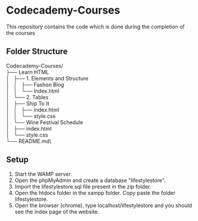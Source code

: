 # Codecademy-Courses

This repository contains the code which is done during the completion of the courses

## Folder Structure

Codecademy-Courses/ \
  ├── Learn HTML\
  │   ├── 1. Elements and Structure\
  │   │   ├── Fashon Blog\
  │   │   └── Index.html\
  │   └── 2. Tables\
  │       ├── Ship To It\
  │       │   ├── index.html\
  │       │   └── style.css\
  │       └── Wine Festival Schedule\
  │           ├── index.html\
  │           └── style.css\
  └── README.md\

## Setup

1. Start the WAMP server.
2. Open the phpMyAdmin and create a database "lifestylestore". 
3. Import the lifestylestore.sql file present in the zip folder.
4. Open the htdocs folder in the xampp folder. Copy paste the folder lifestylestore.
5. Open the browser (chrome), type localhost/lifestylestore and you should see the index page of the website.
